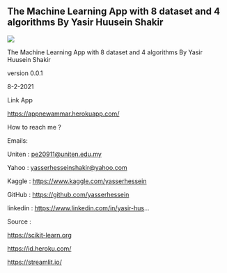 ## The Machine Learning App with 8 dataset and 4 algorithms By Yasir Huusein Shakir








[![](https://blog.jcharistech.com/wp-content/uploads/2021/03/streamlit_themes_customize_streamlit_jcharistech.png)](https://www.youtube.com/watch?v=3i_6EslIjiQ&t=18)




The Machine Learning App with 8 dataset and 4 algorithms By Yasir Huusein Shakir

version 0.0.1

8-2-2021

Link App

https://appnewammar.herokuapp.com/

How to reach me ?

Emails:

Uniten : pe20911@uniten.edu.my

Yahoo : yasserhesseinshakir@yahoo.com

Kaggle : https://www.kaggle.com/yasserhessein

GitHub : https://github.com/yasserhessein

linkedin : https://www.linkedin.com/in/yasir-hus...

Source :

https://scikit-learn.org

https://id.heroku.com/

https://streamlit.io/
